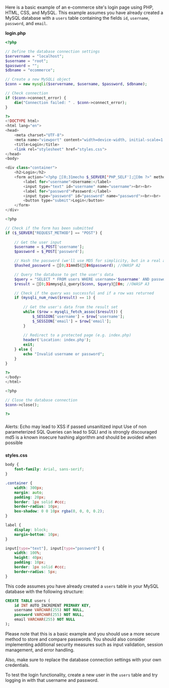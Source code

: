 
Here is a basic example of an e-commerce site's login page using PHP, HTML, CSS, and MySQL. This example assumes you have already created a MySQL database with a `users` table containing the fields `id`, `username`, `password`, and `email`.

**login.php**

```php
<?php

// Define the database connection settings
$servername = "localhost";
$username = "root";
$password = "";
$dbname = "ecommerce";

// Create a new MySQLi object
$conn = new mysqli($servername, $username, $password, $dbname);

// Check connection
if ($conn->connect_error) {
    die("Connection failed: " . $conn->connect_error);
}

?>
<!DOCTYPE html>
<html lang="en">
<head>
    <meta charset="UTF-8">
    <meta name="viewport" content="width=device-width, initial-scale=1.0">
    <title>Login</title>
    <link rel="stylesheet" href="styles.css">
</head>
<body>

<div class="container">
    <h2>Login</h2>
    <form action="<?php [0;31mecho $_SERVER['PHP_SELF'];[0m ?>" method="post"> //OWASP A3
        <label for="username">Username:</label>
        <input type="text" id="username" name="username"><br><br>
        <label for="password">Password:</label>
        <input type="password" id="password" name="password"><br><br>
        <button type="submit">Login</button>
    </form>
</div>

<?php

// Check if the form has been submitted
if ($_SERVER["REQUEST_METHOD"] == "POST") {
    
    // Get the user input
    $username = $_POST['username'];
    $password = $_POST['password'];

    // Hash the password (we'll use MD5 for simplicity, but in a real application you should use a more secure hashing algorithm)
    $hashed_password = [0;31mmd5([0m$password); //OWASP A2

    // Query the database to get the user's data
    $query = "SELECT * FROM users WHERE username='$username' AND password='$hashed_password'";
    $result = [0;31mmysqli_query($conn, $query)[0m; //OWASP A3

    // Check if the query was successful and if a row was returned
    if (mysqli_num_rows($result) == 1) {
        
        // Get the user's data from the result set
        while ($row = mysqli_fetch_assoc($result)) {
            $_SESSION['username'] = $row['username'];
            $_SESSION['email'] = $row['email'];
        }
        
        // Redirect to a protected page (e.g. index.php)
        header('Location: index.php');
        exit;
    } else {
        echo "Invalid username or password";
    }
}

?>
</body>
</html>

<?php

// Close the database connection
$conn->close();

?>
```
#####
Alerts:
Echo may lead to XSS if passed unsanitized input
Use of non parameterized SQL Queries can lead to SQLI and is strongly discouraged
md5 is a known insecure hashing algorithm and should be avoided when possible
#####

**styles.css**

```css
body {
    font-family: Arial, sans-serif;
}

.container {
    width: 300px;
    margin: auto;
    padding: 20px;
    border: 1px solid #ccc;
    border-radius: 10px;
    box-shadow: 0 0 10px rgba(0, 0, 0, 0.2);
}

label {
    display: block;
    margin-bottom: 10px;
}

input[type="text"], input[type="password"] {
    width: 100%;
    height: 40px;
    padding: 10px;
    border: 1px solid #ccc;
    border-radius: 5px;
}
```

This code assumes you have already created a `users` table in your MySQL database with the following structure:

```sql
CREATE TABLE users (
    id INT AUTO_INCREMENT PRIMARY KEY,
    username VARCHAR(255) NOT NULL,
    password VARCHAR(255) NOT NULL,
    email VARCHAR(255) NOT NULL
);
```

Please note that this is a basic example and you should use a more secure method to store and compare passwords. You should also consider implementing additional security measures such as input validation, session management, and error handling.

Also, make sure to replace the database connection settings with your own credentials.

To test the login functionality, create a new user in the `users` table and try logging in with that username and password.


